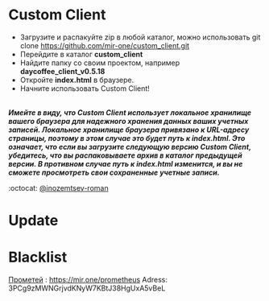 # Custom Client

* Загрузите и распакуйте zip в любой каталог, можно использовать git clone https://github.com/mir-one/custom_client.git </br>
* Перейдите в каталог **custom_client**</br>
* Найдите папку со своим проектом, например **daycoffee_client_v0.5.18**</br>
* Откройте **index.html** в браузере.</br>
* Начните использовать Custom Client!
</br></br>

**_Имейте в виду, что Custom Client использует локальное хранилище вашего браузера для надежного хранения данных ваших учетных записей. Локальное хранилище браузера привязано к URL-адресу страницы, поэтому в этом случае это будет путь к index.html. Это означает, что если вы загрузите следующую версию Custom Client, убедитесь, что вы распаковываете архив в каталог предыдущей версии. В противном случае путь к index.html изменится, и вы не сможете просмотреть свои сохраненные учетные записи._**

:octocat: [@inozemtsev-roman](https://github.com/inozemtsev-roman)

# Update



# Blacklist

[Прометей](https://www.icoprometheus.com) : https://mir.one/prometheus
Adress: 3PCg9zMWNGrjvdKNyW7KBtJ38HgUxA5vBeL
